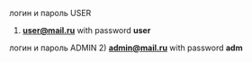 логин и пароль USER
1) **user@mail.ru** with password **user**

логин и пароль ADMIN
2) **admin@mail.ru** with password **adm** 
